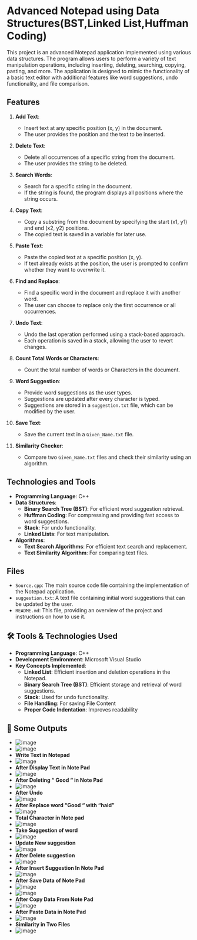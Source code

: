 # Advanced Notepad using Data Structures(BST,Linked List,Huffman Coding)

This project is an advanced Notepad application implemented using various data structures. The program allows users to perform a variety of text manipulation operations, including inserting, deleting, searching, copying, pasting, and more. The application is designed to mimic the functionality of a basic text editor with additional features like word suggestions, undo functionality, and file comparison.

## Features

1. **Add Text**: 
   - Insert text at any specific position (x, y) in the document.
   - The user provides the position and the text to be inserted.

2. **Delete Text**:
   - Delete all occurrences of a specific string from the document.
   - The user provides the string to be deleted.

3. **Search Words**:
   - Search for a specific string in the document.
   - If the string is found, the program displays all positions where the string occurs.

4. **Copy Text**:
   - Copy a substring from the document by specifying the start (x1, y1) and end (x2, y2) positions.
   - The copied text is saved in a variable for later use.

5. **Paste Text**:
   - Paste the copied text at a specific position (x, y).
   - If text already exists at the position, the user is prompted to confirm whether they want to overwrite it.

6. **Find and Replace**:
   - Find a specific word in the document and replace it with another word.
   - The user can choose to replace only the first occurrence or all occurrences.

7. **Undo Text**:
   - Undo the last operation performed using a stack-based approach.
   - Each operation is saved in a stack, allowing the user to revert changes.

8. **Count Total Words or Characters**:
   - Count the total number of words or Characters in the document.

9. **Word Suggestion**:
   - Provide word suggestions as the user types.
   - Suggestions are updated after every character is typed.
   - Suggestions are stored in a `suggestion.txt` file, which can be modified by the user.

10. **Save Text**:
    - Save the current text in a `Given_Name.txt` file.

11. **Similarity Checker**:
    - Compare two `Given_Name.txt` files and check their similarity using an algorithm.

## Technologies and Tools

- **Programming Language**: C++
- **Data Structures**:
  - **Binary Search Tree (BST)**: For efficient word suggestion retrieval.
  - **Huffman Coding**: For compressing and providing fast access to word suggestions.
  - **Stack**: For undo functionality.
  - **Linked Lists**: For text manipulation.
- **Algorithms**:
  - **Text Search Algorithms**: For efficient text search and replacement.
  - **Text Similarity Algorithm**: For comparing text files.
    
## Files

- `Source.cpp`: The main source code file containing the implementation of the Notepad application.
- `suggestion.txt`: A text file containing initial word suggestions that can be updated by the user.
- `README.md`: This file, providing an overview of the project and instructions on how to use it.

## 🛠️ Tools & Technologies Used

- **Programming Language**: C++
- **Development Environment**: Microsoft Visual Studio
- **Key Concepts Implemented**:
  - **Linked List**: Efficient insertion and deletion operations in the Notepad.
  - **Binary Search Tree (BST)**: Efficient storage and retrieval of word suggestions.
  - **Stack**: Used for undo functionality.
  - **File Handling**: For saving File Content
  - **Proper Code Indentation**: Improves readability


## 📸 Some Outputs
- ![image](https://github.com/user-attachments/assets/c7d00ea8-14cd-46b9-b2af-2f7c6ba7e5fd)
- ![image](https://github.com/user-attachments/assets/b6675117-8dcb-40f1-89b8-1d495c18e27d)
- **Write Text in Notepad**
 - ![image](https://github.com/user-attachments/assets/f8536df9-ff2a-4499-a95b-8bc1fb62839f)
- **After Display Text in Note Pad**
 - ![image](https://github.com/user-attachments/assets/c89bc3af-78cc-4a1f-830e-e93dcbefb88b)
- **After Deleting “ Good “ in Note Pad**
 - ![image](https://github.com/user-attachments/assets/8831782e-ceb4-49fd-b668-2f9a8588fd12)
- **After Undo**
 - ![image](https://github.com/user-attachments/assets/72f28af9-b833-4655-adb5-bc8cc4841104)
- **After Replace word “Good “ with “haid”**
 - ![image](https://github.com/user-attachments/assets/4461e4c6-868e-4d86-a238-1c4504fcec40)
- **Total Character in Note pad**
 - ![image](https://github.com/user-attachments/assets/c20108e5-9072-473e-9785-2a0a2e25ce11)
- **Take Suggestion of word**
 - ![image](https://github.com/user-attachments/assets/10f08cf4-235b-4eaa-bdcc-744ca0e09b01)
- **Update New suggestion**
 - ![image](https://github.com/user-attachments/assets/a98eea8f-634f-47bd-8ada-08540f6db052)
- **After Delete suggestion**
 - ![image](https://github.com/user-attachments/assets/d25fc786-73d7-4a43-8358-4a83eacb1503)
- **After Insert Suggestion In Note Pad**
 - ![image](https://github.com/user-attachments/assets/dab43a21-1b91-45d6-bc48-c81160070131)
- **After Save Data of Note Pad**
 - ![image](https://github.com/user-attachments/assets/9ceec1d9-0425-4b4a-9af5-e4e8534fc97d)
 - ![image](https://github.com/user-attachments/assets/0fab6706-fe2e-463c-8fbe-d121b651be5b)
- **After Copy Data From Note Pad**
 - ![image](https://github.com/user-attachments/assets/3d90b1e0-732b-4253-b33d-3dbfccf08cd8)
- **After Paste Data in Note Pad**
 - ![image](https://github.com/user-attachments/assets/8af5a0b6-b24b-4cc1-b2ca-c51410069d36)
- **Similarity in Two Files**
 - ![image](https://github.com/user-attachments/assets/b7603f75-f740-4b50-81a7-bcf84c957a6f)






